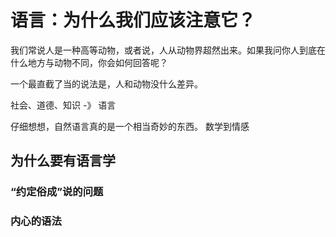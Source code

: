 # 语言：为什么我们应该注意它？

我们常说人是一种高等动物，或者说，人从动物界超然出来。如果我问你人到底在什么地方与动物不同，你会如何回答呢？

一个最直截了当的说法是，人和动物没什么差异。

社会、道德、知识 -》 语言

仔细想想，自然语言真的是一个相当奇妙的东西。 数学到情感

## 为什么要有语言学

### “约定俗成”说的问题

### 内心的语法
